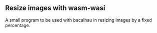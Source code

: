 
## Resize images with wasm-wasi

A small program to be used with bacalhau in resizing images by a fixed percentage. 

